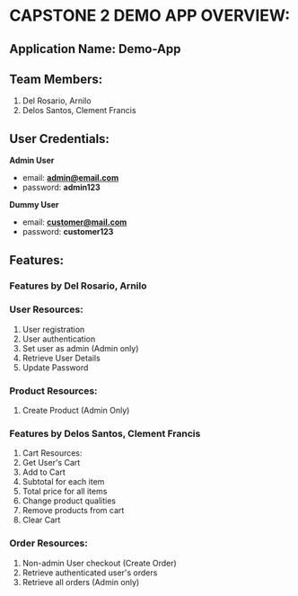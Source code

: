 # CAPSTONE 2 DEMO APP OVERVIEW:

## Application Name: Demo-App

## Team Members:
1. Del Rosario, Arnilo
2. Delos Santos, Clement Francis

## User Credentials:
**Admin User**
- email: **admin@email.com**
- password: **admin123**

**Dummy User**
- email: **customer@mail.com**
- password: **customer123**

## Features:

### Features by Del Rosario, Arnilo

### User Resources:
1. User registration
2. User authentication
3. Set user as admin (Admin only)
4. Retrieve User Details
5. Update Password

### Product Resources:
1. Create Product (Admin Only)

### Features by Delos Santos, Clement Francis
1. Cart Resources:
2. Get User's Cart
3. Add to Cart
4. Subtotal for each item
5. Total price for all items
6. Change product qualities
7. Remove products from cart
8. Clear Cart

### Order Resources:
1. Non-admin User checkout (Create Order)
2. Retrieve authenticated user's orders
3. Retrieve all orders (Admin only)

